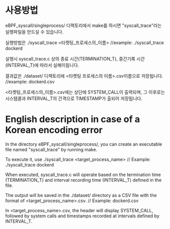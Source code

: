 # 사용방법

eBPF_syscall/singleprocess/ 디렉토리에서 make를 하시면 "syscall_trace"라는 실행파일을 만드실 수 있습니다.

실행방법은 ./syscall_trace <타켓팅_프로세스의_이름>
//example: ./syscall_trace dockerd

실행시 syscall_trace.c 상의 종료 시간(TERMINATION_T), 중간기록 시간(INTERVAL_T)에 따라서 실해이됩니다.

결과값은 ./dataset/ 디렉토리에 <타켓팅 프로세스의 이름>.csv이름으로 저장됩니다.
//example: dockerd.csv

<타켓팅_프로세스의_이름>.csv에는 상단에 SYSTEM_CALL이 출력되며, 그 이후로는 시스템콜과 INTERVAL_T의 간격으로 TIMESTAMP가 출되어 저장됩니다.

# English description in case of a Korean encoding error

In the directory eBPF_syscall/singleprocess/, you can create an executable file named "syscall_trace" by running make.

To execute it, use ./syscall_trace <target_process_name>
// Example: ./syscall_trace dockerd

When executed, syscall_trace.c will operate based on the termination time (TERMINATION_T) and interval recording time (INTERVAL_T) defined in the file.

The output will be saved in the ./dataset/ directory as a CSV file with the format of <target_process_name>.csv.
// Example: dockerd.csv

In <target_process_name>.csv, the header will display SYSTEM_CALL, followed by system calls and timestamps recorded at intervals defined by INTERVAL_T.